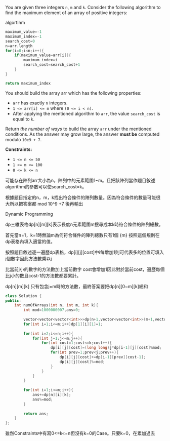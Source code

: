 You are given three integers `n`, `m` and `k`. Consider the following algorithm to find the maximum element of an array of positive integers:


algortihm

```cpp
maximum_value=-1
maximum_index=-1
search_cost=0
n=arr.length
for(i=0;i<n;i++){
	if(maximum_value=arr[i]){
		maximum_index=i
		search_cost=search_cost+1
	}
}

return maximum_index
```


You should build the array arr which has the following properties:

- `arr` has exactly `n` integers.
- `1 <= arr[i] <= m` where `(0 <= i < n)`.
- After applying the mentioned algorithm to `arr`, the value `search_cost` is equal to `k`.

Return _the number of ways_ to build the array `arr` under the mentioned conditions. As the answer may grow large, the answer **must be** computed modulo `10e9 + 7`.

**Constraints:**

- `1 <= n <= 50`
- `1 <= m <= 100`
- `0 <= k <= n`

可能存在陣列arr大小為n，陣列中的元素範圍1~m。且把該陣列當作題目敘述algorithm的參數可以使search_cost=k。

根據題目指定的n，m，k找出符合條件的陣列數量。因為符合條件的數量可能很大所以把答案都 mod 10^9 +7 後再輸出

Dynamic Programming

dp三維表格dp\[n]\[m]\[k]表示長度n元素範圍m搜尋成本k時符合條件的陣列總數。

首先當n=1，k=1時無論m為何符合條件的陣列總數只有1個 {m} 按照這個規則在dp表格內填入適當的值。

按照題目敘述逐一遍歷dp表格，dp\[i]\[j]\[cost]中i每增加1則可代表多的位置可填入j個數字因此方法數乘以j

比當前j小的數字的方法數加上當前數字 cost會增加1因此對於當前cost，遍歷每個比j小的數且cost-1的方法數都要累計。

dp\[n]\[m]\[k] 只有包含j=m時的方法數，最終答案要把dp\[n]\[0~m]\[k]總和

```cpp
class Solution {
public:
    int numOfArrays(int n, int m, int k){        
        int mod=1000000007,ans=0;
        
        vector<vector<vector<int>>>dp(n+1,vector<vector<int>>(m+1,vector<int>(k+1,0)));
        for(int i=1;i<=m;i++)dp[1][i][1]=1;
        
        for(int i=2;i<=n;i++){
            for(int j=1;j<=m;j++){
                for(int cost=1;cost<=k;cost++){
                    dp[i][j][cost]=(long long)j*dp[i-1][j][cost]%mod;
                    for(int prev=1;prev<j;prev++){
                        dp[i][j][cost]+=dp[i-1][prev][cost-1];
                        dp[i][j][cost]%=mod;
                    }
                }
            }
        }
    
        for(int i=1;i<=m;i++){
            ans+=dp[n][i][k];
            ans%=mod;
        }
        
        return ans;
    }
};


```

雖然Constraints中有寫0<=k<=n但沒有k=0的Case。只要k=0，在累加過去
